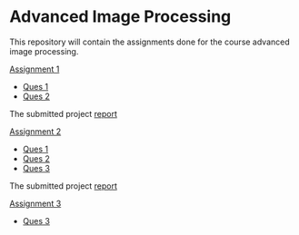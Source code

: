 # Advanced Image Processing

This repository will contain the assignments done for the course advanced image processing.

[Assignment 1](https://github.com/shongi-yd/advanced_image_processing/tree/master/assignment1)

* [Ques 1](https://github.com/shongi-yd/advanced_image_processing/tree/master/assignment1/Ques1)
* [Ques 2](https://github.com/shongi-yd/advanced_image_processing/tree/master/assignment1/ques2)

The submitted project [report](https://github.com/shongi-yd/advanced_image_processing/blob/master/assignment1/Report.pdf)


[Assignment 2](https://github.com/shongi-yd/advanced_image_processing/tree/master/assignment2)

* [Ques 1](https://github.com/shongi-yd/advanced_image_processing/blob/master/assignment2/Ques1_Ncut.ipynb)
* [Ques 2](https://github.com/shongi-yd/advanced_image_processing/blob/master/assignment2/Ques2_FCN.ipynb)
* [Ques 3](https://github.com/shongi-yd/advanced_image_processing/blob/master/assignment2/Ques3.ipynb)

The submitted project [report](https://github.com/shongi-yd/advanced_image_processing/blob/master/assignment2/Assignment2_report.pdf)

[Assignment 3](https://github.com/shongi-yd/advanced_image_processing/tree/master/assignment3)

* [Ques 3](https://github.com/shongi-yd/advanced_image_processing/blob/master/assignment3/Assignment3_project_report.pdf)
